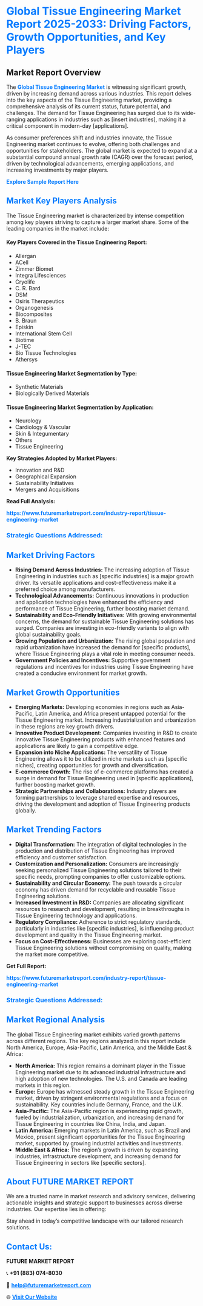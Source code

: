 <h1 style="color: #007BFF;">Global Tissue Engineering Market Report 2025-2033: Driving Factors, Growth Opportunities, and Key Players</h1>

<section id="overview">
<h2>Market Report Overview</h2>
<p>The <a href="https://www.futuremarketreport.com/industry-report/tissue-engineering-market" style="color: #007BFF; text-decoration: none;"><strong>Global Tissue Engineering Market</strong></a> is witnessing significant growth, driven by increasing demand across various industries. This report delves into the key aspects of the Tissue Engineering market, providing a comprehensive analysis of its current status, future potential, and challenges. The demand for Tissue Engineering has surged due to its wide-ranging applications in industries such as [insert industries], making it a critical component in modern-day [applications].</p>
<p>As consumer preferences shift and industries innovate, the Tissue Engineering market continues to evolve, offering both challenges and opportunities for stakeholders. The global market is expected to expand at a substantial compound annual growth rate (CAGR) over the forecast period, driven by technological advancements, emerging applications, and increasing investments by major players.</p>
</section>

<section id="overview">
<p><a href="https://www.futuremarketreport.com/request-sample/reportId=121854" style="color: #007BFF; text-decoration: none;"><strong>Explore Sample Report Here</strong></a></p>
</section>

<section id="key-players">
<h2 style="color: #007BFF;">Market Key Players Analysis</h2>
<p>The Tissue Engineering market is characterized by intense competition among key players striving to capture a larger market share. Some of the leading companies in the market include:</p>
<h4>Key Players Covered in the Tissue Engineering Report:</h4>
<ul><li>Allergan</li><li>ACell</li><li>Zimmer Biomet</li><li>Integra Lifesciences</li><li>Cryolife</li><li>C. R. Bard</li><li>DSM</li><li>Osiris Therapeutics</li><li>Organogenesis</li><li>Biocomposites</li><li>B. Braun</li><li>Episkin</li><li>International Stem Cell</li><li>Biotime</li><li>J-TEC</li><li>Bio Tissue Technologies</li><li>Athersys</li></ul>
<h4>Tissue Engineering Market Segmentation by Type:</h4>
<ul><li>Synthetic Materials</li><li>Biologically Derived Materials</li></ul>

<h4>Tissue Engineering Market Segmentation by Application:</h4>
<ul><li>Neurology</li><li>Cardiology &amp; Vascular</li><li>Skin &amp; Integumentary</li><li>Others</li><li>Tissue Engineering</li></ul>
<p><strong>Key Strategies Adopted by Market Players:</strong></p>
<ul>
<li>Innovation and R&D</li>
<li>Geographical Expansion</li>
<li>Sustainability Initiatives</li>
<li>Mergers and Acquisitions</li>
</ul>
</section>

<section>
<p><strong>Read Full Analysis: </strong></p><a href="https://www.futuremarketreport.com/industry-report/tissue-engineering-market" style="color: #007BFF; text-decoration: none;"><strong>https://www.futuremarketreport.com/industry-report/tissue-engineering-market</strong></a>
<h3 style="color: #007BFF;">Strategic Questions Addressed:</h3>
</section>

<section id="driving-factors">
<h2 style="color: #007BFF;">Market Driving Factors</h2>
<ul>
<li><strong>Rising Demand Across Industries:</strong> The increasing adoption of Tissue Engineering in industries such as [specific industries] is a major growth driver. Its versatile applications and cost-effectiveness make it a preferred choice among manufacturers.</li>
<li><strong>Technological Advancements:</strong> Continuous innovations in production and application technologies have enhanced the efficiency and performance of Tissue Engineering, further boosting market demand.</li>
<li><strong>Sustainability and Eco-Friendly Initiatives:</strong> With growing environmental concerns, the demand for sustainable Tissue Engineering solutions has surged. Companies are investing in eco-friendly variants to align with global sustainability goals.</li>
<li><strong>Growing Population and Urbanization:</strong> The rising global population and rapid urbanization have increased the demand for [specific products], where Tissue Engineering plays a vital role in meeting consumer needs.</li>
<li><strong>Government Policies and Incentives:</strong> Supportive government regulations and incentives for industries using Tissue Engineering have created a conducive environment for market growth.</li>
</ul>
</section>

<section id="growth-opportunities">
<h2 style="color: #007BFF;">Market Growth Opportunities</h2>
<ul>
<li><strong>Emerging Markets:</strong> Developing economies in regions such as Asia-Pacific, Latin America, and Africa present untapped potential for the Tissue Engineering market. Increasing industrialization and urbanization in these regions are key growth drivers.</li>
<li><strong>Innovative Product Development:</strong> Companies investing in R&D to create innovative Tissue Engineering products with enhanced features and applications are likely to gain a competitive edge.</li>
<li><strong>Expansion into Niche Applications:</strong> The versatility of Tissue Engineering allows it to be utilized in niche markets such as [specific niches], creating opportunities for growth and diversification.</li>
<li><strong>E-commerce Growth:</strong> The rise of e-commerce platforms has created a surge in demand for Tissue Engineering used in [specific applications], further boosting market growth.</li>
<li><strong>Strategic Partnerships and Collaborations:</strong> Industry players are forming partnerships to leverage shared expertise and resources, driving the development and adoption of Tissue Engineering products globally.</li>
</ul>
</section>

<section id="trending-factors">
<h2 style="color: #007BFF;">Market Trending Factors</h2>
<ul>
<li><strong>Digital Transformation:</strong> The integration of digital technologies in the production and distribution of Tissue Engineering has improved efficiency and customer satisfaction.</li>
<li><strong>Customization and Personalization:</strong> Consumers are increasingly seeking personalized Tissue Engineering solutions tailored to their specific needs, prompting companies to offer customizable options.</li>
<li><strong>Sustainability and Circular Economy:</strong> The push towards a circular economy has driven demand for recyclable and reusable Tissue Engineering solutions.</li>
<li><strong>Increased Investment in R&D:</strong> Companies are allocating significant resources to research and development, resulting in breakthroughs in Tissue Engineering technology and applications.</li>
<li><strong>Regulatory Compliance:</strong> Adherence to strict regulatory standards, particularly in industries like [specific industries], is influencing product development and quality in the Tissue Engineering market.</li>
<li><strong>Focus on Cost-Effectiveness:</strong> Businesses are exploring cost-efficient Tissue Engineering solutions without compromising on quality, making the market more competitive.</li>
</ul>
</section>

<section>
<p><strong>Get Full Report: </strong></p><a href="https://www.futuremarketreport.com/industry-report/tissue-engineering-market" style="color: #007BFF; text-decoration: none;"><strong>https://www.futuremarketreport.com/industry-report/tissue-engineering-market</strong></a>
<h3 style="color: #007BFF;">Strategic Questions Addressed:</h3>
</section>


<section id="regional-analysis">
<h2 style="color: #007BFF;">Market Regional Analysis</h2>
<p>The global Tissue Engineering market exhibits varied growth patterns across different regions. The key regions analyzed in this report include North America, Europe, Asia-Pacific, Latin America, and the Middle East & Africa:</p>
<ul>
<li><strong>North America:</strong> This region remains a dominant player in the Tissue Engineering market due to its advanced industrial infrastructure and high adoption of new technologies. The U.S. and Canada are leading markets in this region.</li>
<li><strong>Europe:</strong> Europe has witnessed steady growth in the Tissue Engineering market, driven by stringent environmental regulations and a focus on sustainability. Key countries include Germany, France, and the U.K.</li>
<li><strong>Asia-Pacific:</strong> The Asia-Pacific region is experiencing rapid growth, fueled by industrialization, urbanization, and increasing demand for Tissue Engineering in countries like China, India, and Japan.</li>
<li><strong>Latin America:</strong> Emerging markets in Latin America, such as Brazil and Mexico, present significant opportunities for the Tissue Engineering market, supported by growing industrial activities and investments.</li>
<li><strong>Middle East & Africa:</strong> The region’s growth is driven by expanding industries, infrastructure development, and increasing demand for Tissue Engineering in sectors like [specific sectors].</li>
</ul>
</section>

<footer>
<h2 style="color: #007BFF;">About FUTURE MARKET REPORT</h2>
<p>We are a trusted name in market research and advisory services, delivering actionable insights and strategic support to businesses across diverse industries. Our expertise lies in offering:</p>

<p>Stay ahead in today’s competitive landscape with our tailored research solutions.</p>

<h2 style="color: #007BFF;">Contact Us:</h2>
<p><strong>FUTURE MARKET REPORT</strong></p>
<p>📞 <strong>+91 (883) 074-8030</strong></p>
<p>📧 <strong><a href="mailto:help@futuremarketreport.com" style="color: #007BFF;">help@futuremarketreport.com</a></strong></p>
<p>🌐 <strong><a href="https://www.futuremarketreport.com/" style="color: #007BFF;">Visit Our Website</a></strong></p>
</footer>